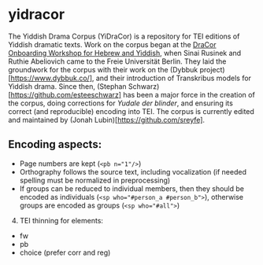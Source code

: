 # yidracor
The Yiddish Drama Corpus (YiDraCor) is a repository for TEI editions of Yiddish dramatic texts. Work on the corpus began at the [DraCor Onboarding Workshop for Hebrew and Yiddish](https://www.ada.fu-berlin.de/en/kalender/HeDraCorWorkshop.html), when Sinai Rusinek and Ruthie Abeliovich came to the Freie Universität Berlin. They laid the groundwork for the corpus with their work on the (Dybbuk project)[https://www.dybbuk.co/], and their introduction of Transkribus models for Yiddish drama. Since then, (Stephan Schwarz)[https://github.com/esteeschwarz] has been a major force in the creation of the corpus, doing corrections for *Yudale der blinder*, and ensuring its correct (and reproducible) encoding into TEI. The corpus is currently edited and maintained by (Jonah Lubin)[https://github.com/sreyfe].
## Encoding aspects:
* Page numbers are kept (```<pb n="1"/>```)
* Orthography follows the source text, including vocalization (if needed spelling must be normalized in preprocessing)
* If groups can be reduced to individual members, then they should be encoded as individuals (```<sp who="#person_a #person_b">```), otherwise groups are encoded as groups (```<sp who="#all">```)
4. TEI thinning for elements:
* fw
* pb
* choice (prefer corr and reg) 
